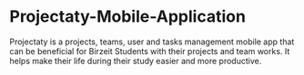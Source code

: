 # Projectaty-Mobile-Application
Projectaty is a projects, teams, user and tasks management mobile app that can be beneficial for Birzeit Students with their projects and team works. It helps make their life during their study easier and more productive.
